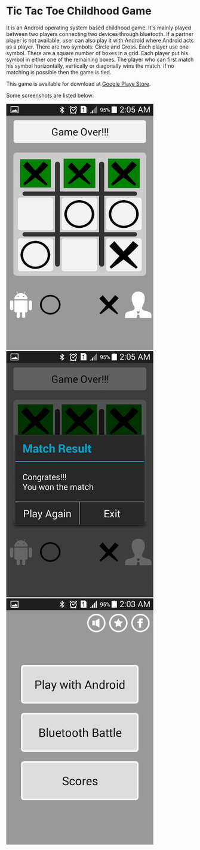 # Tic Tac Toe Childhood Game
It is an Android operating system based childhood game. It's mainly played between two players connecting two devices through bluetooth. If a partner player is not available, user can also play it with Android where Android acts as a player. There are two symbols: Circle and Cross. Each player use one symbol. There are a square number of boxes in a grid. Each player put his symbol in either one of the remaining boxes. The player who can first match his symbol horizontally, vertically or diagonally wins the match. If no matching is possible then the game is tied.

This game is available for download at [Google Playe Store](https://play.google.com/store/apps/details?id=com.applicationslab.tictactoe&hl=en).

Some screenshots are listed below:

![game_over](https://github.com/kanchanchy/Tic-Tac-Toe/blob/master/screenshots/game_over.png)
![win_page](https://github.com/kanchanchy/Tic-Tac-Toe/blob/master/screenshots/win_page.png)
![options_page](https://github.com/kanchanchy/Tic-Tac-Toe/blob/master/screenshots/options_page.png)
